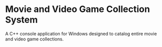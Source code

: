 # Movie and Video Game Collection System
 A C++ console application for Windows designed to catalog entire movie and video game collections.
